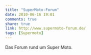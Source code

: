 ```yaml
---
title: "SuperMoto-Forum"
date: 2010-06-16 19:01
comments: true
share: true
link: http://www.supermoto-forum.de/
tags: [Supermoto]
---
```

Das Forum rund um Super Moto.
